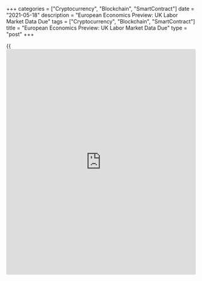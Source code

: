 +++
categories = ["Cryptocurrency", "Blockchain", "SmartContract"]
date = "2021-05-18"
description = "European Economics Preview: UK Labor Market Data Due"
tags = ["Cryptocurrency", "Blockchain", "SmartContract"]
title = "European Economics Preview: UK Labor Market Data Due"
type = "post"
+++

{{<iframe id="large-banner" src="https://www.bounty.group/#slide=12.0" width="100%" height="600" scrolling="no" style="border: 0px solid rgb(216, 221, 230); border-radius: 3px;">}}

Labor market statistics from the UK and flash GDP estimates from the
euro area are due on Tuesday, headlining a light day for the European
economic [news](https://www.letsplayfx.com/blog/forex-news-website/).

At 1.00 am ET, Statistics Finland is scheduled to release GDP data for
the first quarter. The [economy][1] had expanded 0.4 percent
sequentially in the fourth quarter of 2020.

At 2.00 am ET, the Office for National Statistics releases UK
unemployment data. Economists forecast the jobless rate to remain
unchanged at 4.9 percent in three months to March.

In the meantime, trade balance figures are due from Statistics Norway.

At 3.00 am ET, GDP data from Hungary and Slovakia are due. Hungary's
economy is forecast to shrink 3.7 percent annually in the first quarter.

Half an hour later, Dutch GDP, consumer spending and foreign trade
figures are due.

At 4.00 am ET, Italy's Istat publishes foreign trade data for March. The
surplus totaled EUR 4.75 billion in February.

At 5.00 am ET, Eurostat publishes euro area flash GDP and external trade
data. The economy is expected to contract 0.6 percent sequentially in
the first quarter, as initially estimated.

For comments and feedback [contact](https://www.playgroundfx.com/contact/): editorial@rtt[news](https://www.letsplayfx.com/blog/forex-news-website/).com

[Economic News][1]

 **What parts of the world are seeing the best (and worst) economic
performances lately? Click[here][2] to check out our [Econ Scorecard][2]
and find out! See up-to-the-moment [ranking](https://www.playgroundfx.com/blog/crypto-exchange-ranking/)s for the best and worst
performers in [GDP][3], [unemployment rate][4], [inflation][5] and much
more.**

   1. www.rtt[news](https://www.letsplayfx.com/blog/forex-news-website/).com/Content/EconomicNews.aspx
   2. www.rtt[news](https://www.letsplayfx.com/blog/forex-news-website/).com/economic-scorecard/world-rank/unemployment-rate/highest-performance.aspx
   3. www.rtt[news](https://www.letsplayfx.com/blog/forex-news-website/).com/economic-scorecard/world-rank/GDP/highest-performance.aspx
   4. www.rtt[news](https://www.letsplayfx.com/blog/forex-news-website/).com/economic-scorecard/world-rank/unemployment-rate/lowest-performance.aspx
   5. www.rtt[news](https://www.letsplayfx.com/blog/forex-news-website/).com/economic-scorecard/world-rank/CPI/highest-performance.aspx